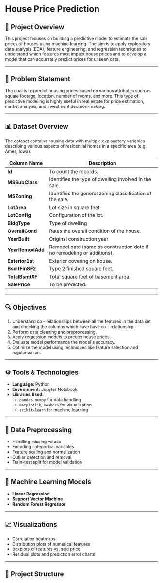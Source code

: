 # House Price Prediction

## 📌 Project Overview

This project focuses on building a predictive model to estimate the sale prices of houses using machine learning. The aim is to apply exploratory data analysis (EDA), feature engineering, and regression techniques to understand which features most impact house prices and to develop a model that can accurately predict prices for unseen data.

---

## 🧠 Problem Statement

The goal is to predict housing prices based on various attributes such as square footage, location, number of rooms, and more. This type of predictive modeling is highly useful in real estate for price estimation, market analysis, and investment decision-making.

---

## 📊 Dataset Overview

The dataset contains housing data with multiple explanatory variables describing various aspects of residential homes in a specific area (e.g., Ames, Iowa).

| Column Name           | Description |
|-----------------------|-------------|
| **Id**                | To count the records. |
| **MSSubClass**        | Identifies the type of dwelling involved in the sale. |
| **MSZoning**          | Identifies the general zoning classification of the sale. |
| **LotArea**           | Lot size in square feet. |
| **LotConfig**         | Configuration of the lot. |
| **BldgType**          | Type of dwelling |
| **OverallCond**       | Rates the overall condition of the house. |
| **YearBuilt**         | Original construction year |
| **YearRemodAdd**      | Remodel date (same as construction date if no remodeling or additions). |
| **Exterior1st**       | Exterior covering on house. |
| **BsmtFinSF2**        | Type 2 finished square feet. |
| **TotalBsmtSF**       | Total square feet of basement area. |
| **SalePrice**         | To be predicted. |

---

## 🔍 Objectives

1. Understand co - relationships between all the features in the data set and checking the columns which have have co - relationship.
2. Perform data cleaning and preprocessing.
3. Apply regression models to predict house prices.
4. Evaluate model performance the model's accuracy.
5. Optimize the model using techniques like feature selection and regularization.

---

## ⚙️ Tools & Technologies

- **Language:** Python
- **Environment:** Jupyter Notebook
- **Libraries Used:**
  - `pandas`, `numpy` for data handling
  - `matplotlib`, `seaborn` for visualization
  - `scikit-learn` for machine learning

---

## 🧹 Data Preprocessing

- Handling missing values
- Encoding categorical variables
- Feature scaling and normalization
- Outlier detection and removal
- Train-test split for model validation

---

## 🤖 Machine Learning Models

- **Linear Regression**
- **Support Vector Machine**
- **Random Forest Regressor**




---

## 📈 Visualizations

- Correlation heatmaps
- Distribution plots of numerical features
- Boxplots of features vs. sale price
- Residual plots and prediction error charts

---

## 📁 Project Structure
